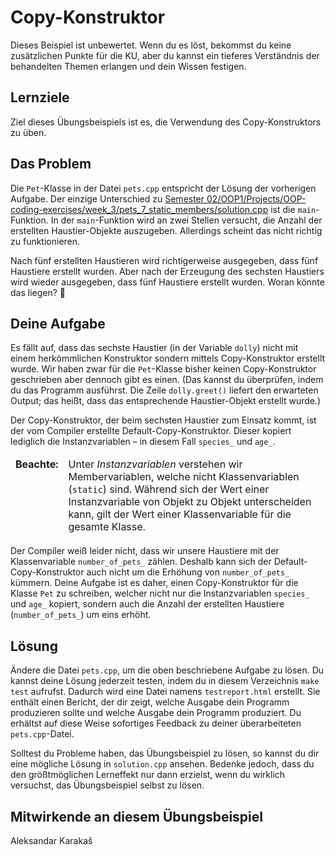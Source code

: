 # Copy-Konstruktor

Dieses Beispiel ist unbewertet. Wenn du es löst, bekommst du keine zusätzlichen Punkte für die KU, aber du kannst ein tieferes Verständnis der behandelten Themen erlangen und dein Wissen festigen.

## Lernziele

Ziel dieses Übungsbeispiels ist es, die Verwendung des Copy-Konstruktors zu üben.

## Das Problem

Die `Pet`-Klasse in der Datei `pets.cpp` entspricht der Lösung der vorherigen Aufgabe. Der einzige Unterschied zu [Semester 02/OOP1/Projects/OOP-coding-exercises/week_3/pets_7_static_members/solution.cpp](Semester%2002/OOP1/Projects/OOP-coding-exercises/week_3/pets_7_static_members/solution.cpp) ist die `main`-Funktion. In der `main`-Funktion wird an zwei Stellen versucht, die Anzahl der erstellten Haustier-Objekte auszugeben. Allerdings scheint das nicht richtig zu funktionieren.

Nach fünf erstellten Haustieren wird richtigerweise ausgegeben, dass fünf Haustiere erstellt wurden. Aber nach der Erzeugung des sechsten Haustiers wird wieder ausgegeben, dass fünf Haustiere erstellt wurden. Woran könnte das liegen? 🤔️

## Deine Aufgabe

Es fällt auf, dass das sechste Haustier (in der Variable `dolly`) nicht mit einem herkömmlichen Konstruktor sondern mittels Copy-Konstruktor erstellt wurde. Wir haben zwar für die `Pet`-Klasse bisher keinen Copy-Konstruktor geschrieben aber dennoch gibt es einen. (Das kannst du überprüfen, indem du das Programm ausführst. Die Zeile `dolly.greet()` liefert den erwarteten Output; das heißt, dass das entsprechende Haustier-Objekt erstellt wurde.)

Der Copy-Konstruktor, der beim sechsten Haustier zum Einsatz kommt, ist der vom Compiler erstellte Default-Copy-Konstruktor. Dieser kopiert lediglich die Instanzvariablen – in diesem Fall `species_` und `age_`.

<table>
  <thead>
    <tr>
      <td align="left" style="font-weight: bold; vertical-align: top;">
        Beachte:
      </td>
      <td>
        Unter <em>Instanzvariablen</em> verstehen wir Membervariablen, welche nicht Klassenvariablen (<code>static</code>) sind. Während sich der Wert einer Instanzvariable von Objekt zu Objekt unterscheiden kann, gilt der Wert einer Klassenvariable für die gesamte Klasse.
      </td>
    </tr>
  </thead>

  <tbody>
  </tbody>
</table>

Der Compiler weiß leider nicht, dass wir unsere Haustiere mit der Klassenvariable `number_of_pets_` zählen. Deshalb kann sich der Default-Copy-Konstruktor auch nicht um die Erhöhung von `number_of_pets_` kümmern. Deine Aufgabe ist es daher, einen Copy-Konstruktor für die Klasse `Pet` zu schreiben, welcher nicht nur die Instanzvariablen `species_` und `age_` kopiert, sondern auch die Anzahl der erstellten Haustiere (`number_of_pets_`) um eins erhöht.





## Lösung

Ändere die Datei `pets.cpp`, um die oben beschriebene Aufgabe zu lösen. Du kannst deine Lösung jederzeit testen, indem du in diesem Verzeichnis `make test` aufrufst. Dadurch wird eine Datei namens `testreport.html` erstellt. Sie enthält einen Bericht, der dir zeigt, welche Ausgabe dein Programm produzieren sollte und welche Ausgabe dein Programm produziert. Du erhältst auf diese Weise sofortiges Feedback zu deiner überarbeiteten `pets.cpp`-Datei.

Solltest du Probleme haben, das Übungsbeispiel zu lösen, so kannst du dir eine mögliche Lösung in `solution.cpp` ansehen. Bedenke jedoch, dass du den größtmöglichen Lerneffekt nur dann erzielst, wenn du wirklich versuchst, das Übungsbeispiel selbst zu lösen.

## Mitwirkende an diesem Übungsbeispiel
Aleksandar Karakaš